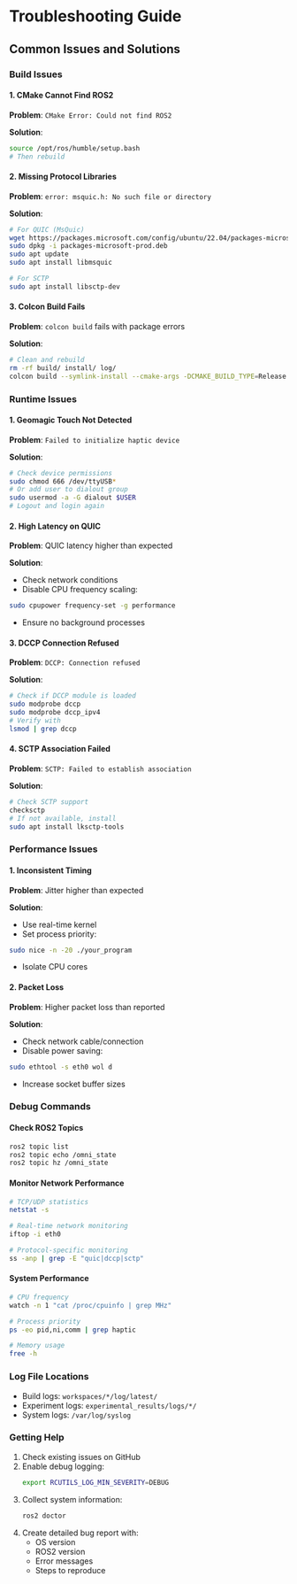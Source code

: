 # Troubleshooting Guide

## Common Issues and Solutions

### Build Issues

#### 1. CMake Cannot Find ROS2
**Problem**: `CMake Error: Could not find ROS2`

**Solution**:
```bash
source /opt/ros/humble/setup.bash
# Then rebuild
```

#### 2. Missing Protocol Libraries
**Problem**: `error: msquic.h: No such file or directory`

**Solution**:
```bash
# For QUIC (MsQuic)
wget https://packages.microsoft.com/config/ubuntu/22.04/packages-microsoft-prod.deb
sudo dpkg -i packages-microsoft-prod.deb
sudo apt update
sudo apt install libmsquic

# For SCTP
sudo apt install libsctp-dev
```

#### 3. Colcon Build Fails
**Problem**: `colcon build` fails with package errors

**Solution**:
```bash
# Clean and rebuild
rm -rf build/ install/ log/
colcon build --symlink-install --cmake-args -DCMAKE_BUILD_TYPE=Release
```

### Runtime Issues

#### 1. Geomagic Touch Not Detected
**Problem**: `Failed to initialize haptic device`

**Solution**:
```bash
# Check device permissions
sudo chmod 666 /dev/ttyUSB*
# Or add user to dialout group
sudo usermod -a -G dialout $USER
# Logout and login again
```

#### 2. High Latency on QUIC
**Problem**: QUIC latency higher than expected

**Solution**:
- Check network conditions
- Disable CPU frequency scaling:
```bash
sudo cpupower frequency-set -g performance
```
- Ensure no background processes

#### 3. DCCP Connection Refused
**Problem**: `DCCP: Connection refused`

**Solution**:
```bash
# Check if DCCP module is loaded
sudo modprobe dccp
sudo modprobe dccp_ipv4
# Verify with
lsmod | grep dccp
```

#### 4. SCTP Association Failed
**Problem**: `SCTP: Failed to establish association`

**Solution**:
```bash
# Check SCTP support
checksctp
# If not available, install
sudo apt install lksctp-tools
```

### Performance Issues

#### 1. Inconsistent Timing
**Problem**: Jitter higher than expected

**Solution**:
- Use real-time kernel
- Set process priority:
```bash
sudo nice -n -20 ./your_program
```
- Isolate CPU cores

#### 2. Packet Loss
**Problem**: Higher packet loss than reported

**Solution**:
- Check network cable/connection
- Disable power saving:
```bash
sudo ethtool -s eth0 wol d
```
- Increase socket buffer sizes

### Debug Commands

#### Check ROS2 Topics
```bash
ros2 topic list
ros2 topic echo /omni_state
ros2 topic hz /omni_state
```

#### Monitor Network Performance
```bash
# TCP/UDP statistics
netstat -s

# Real-time network monitoring
iftop -i eth0

# Protocol-specific monitoring
ss -anp | grep -E "quic|dccp|sctp"
```

#### System Performance
```bash
# CPU frequency
watch -n 1 "cat /proc/cpuinfo | grep MHz"

# Process priority
ps -eo pid,ni,comm | grep haptic

# Memory usage
free -h
```

### Log File Locations

- Build logs: `workspaces/*/log/latest/`
- Experiment logs: `experimental_results/logs/*/`
- System logs: `/var/log/syslog`

### Getting Help

1. Check existing issues on GitHub
2. Enable debug logging:
   ```bash
   export RCUTILS_LOG_MIN_SEVERITY=DEBUG
   ```
3. Collect system information:
   ```bash
   ros2 doctor
   ```
4. Create detailed bug report with:
   - OS version
   - ROS2 version
   - Error messages
   - Steps to reproduce
